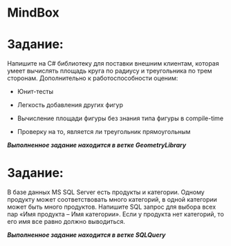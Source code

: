 # MindBox

# Задание:

Напишите на C# библиотеку для поставки внешним клиентам, которая умеет вычислять площадь круга по радиусу и треугольника по трем сторонам. Дополнительно к работоспособности оценим:

  - Юнит-тесты

  - Легкость добавления других фигур

  - Вычисление площади фигуры без знания типа фигуры в compile-time

  - Проверку на то, является ли треугольник прямоугольным

***Выполненное задание находится в ветке GeometryLibrary***

# Задание:

В базе данных MS SQL Server есть продукты и категории. Одному продукту может соответствовать много категорий, в одной категории может быть много продуктов. Напишите SQL запрос для выбора всех пар «Имя продукта – Имя категории». Если у продукта нет категорий, то его имя все равно должно выводиться.

***Выполненное задание находится в ветке SQLQuery***
